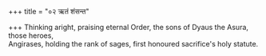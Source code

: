 +++
title = "०२ ऋतं शंसन्त"

+++
Thinking aright, praising eternal Order, the sons of Dyaus the Asura, those heroes,  
     Angirases, holding the rank of sages, first honoured sacrifice's holy statute.